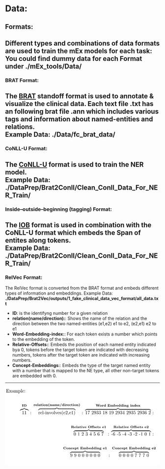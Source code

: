 # Data:
## Formats:
Different types and combinations of data formats are used to train the mEx models for each task:<br>
You could find dummy data for each Format under **./mEx_tools/Data/**
---
### BRAT Format:
The [BRAT](https://brat.nlplab.org/examples.) standoff format is used to annotate & visualize the clinical data.
Each text file **.txt** has an following brat file **.ann** which includes various tags and information about named-entities and relations. <br>
Example Data: **./Data/fc_brat_data/**
---
### CoNLL-U Format:
The [CoNLL-U](https://universaldependencies.org/format.html) format is used to train the NER model. <br>
Example Data: **./DataPrep/Brat2Conll/Clean_Conll_Data_For_NER_Train/**
---
### Inside–outside–beginning (tagging) Format:
The [IOB](https://en.wikipedia.org/wiki/Inside%E2%80%93outside%E2%80%93beginning_(tagging)) format is used in combination with the CoNLL-U format which embeds the Span of entites along tokens. <br>
Example Data: **./DataPrep/Brat2Conll/Clean_Conll_Data_For_NER_Train/**
---
### RelVec Format:
The RelVec format is converted from the BRAT format and embeds different types of information and embeddings.
Example Data: **./DataPrep/Brat2Vec/outputs/1_fake_clinical_data_vec_format/all_data.txt**
* **ID**: is the identifyng number for a given relation
* **relation(name/direction):**: Shows  the  name  of  the  relation  and  the  direction between the two named-entities (e1,e2) e1 to e2, (e2,e1) e2 to e1
* **Word-Embedding-index:**: For each token exists a number which points to the embedding of the token.
* **Relative-Offsets:**: Embeds  the  position  of  each  named  entity  indicated  bya 0, tokens before the target token are indicated with decreasing numbers, tokens after the target token are indicated with increasing numbers.
* **Concept-Embeddings:**: Embeds  the  type  of  the  target  named  entity  with a number that is mapped to the NE type, all other non-target tokens are embedded with 0.
---
![](RelVec_format.png)
